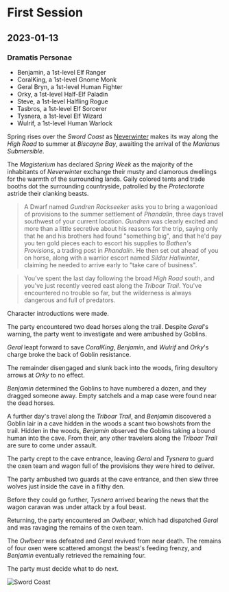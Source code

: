 # First Session

## 2023-01-13

### Dramatis Personae

- Benjamin, a 1st-level Elf Ranger
- CoralKing, a 1st-level Gnome Monk
- Geral Bryn, a 1st-level Human Fighter
- Orky, a 1st-level Half-Elf Paladin
- Steve, a 1st-level Halfling Rogue
- Tasbros, a 1st-level Elf Sorcerer
- Tysnera, a 1st-level Elf Wizard
- Wulrif, a 1st-level Human Warlock

Spring rises over the *Sword Coast* as [Neverwinter](../background/urbs.md) makes its way along the *High Road* to summer at *Biscayne Bay*, awaiting the arrival of the *Marianus Submersible*.

The *Magisterium* has declared *Spring Week* as the majority of the inhabitants of *Neverwinter* exchange their musty and clamorous dwellings for the
warmth of the surrounding lands. Gaily colored tents and trade booths dot the surrounding countryside, patrolled by the *Protectorate* astride their
clanking beasts.

> A Dwarf named *Gundren Rockseeker* asks you to bring a wagonload of provisions to the summer settlement of *Phandalin*, three days travel southwest of your current location.
*Gundren* was clearly excited and more than a little secretive about his reasons for the trip, saying only that he and his brothers had found "something big", and that he'd pay you
ten gold pieces each to escort his supplies to *Bathen's Provisions*, a trading post in *Phandalin*.
He then set out ahead of you on horse, along with a warrior escort named *Sildar Hallwinter*, claiming he needed to arrive early to "take care of business".

> You've spent the last day following the broad *High Road* south, and you've just recently veered east along the *Triboar Trail*. You've encountered no trouble so far, but the wilderness is always dangerous and full of predators.

Character introductions were made.

The party encountered two dead horses along the trail. Despite *Geral*'s warning, the party went to investigate and were ambushed by Goblins.

*Geral* leapt forward to save *CoralKing*, *Benjamin*, and *Wulrif* and *Orky*'s charge broke the back of Goblin resistance.

The remainder disengaged and slunk back into the woods, firing desultory arrows at *Orky* to no effect.

*Benjamin* determined the Goblins to have numbered a dozen, and they dragged someone away. Empty satchels and a map case were found near the dead horses.

A further day's travel along the *Triboar Trail*, and *Benjamin* discovered a Goblin lair in a cave hidden in the woods a scant two bowshots from the trail. Hidden in the woods, *Benjamin* observed the Goblins taking a bound human into the cave. From their, any other travelers along the *Triboar Trail* are sure to come under assault.

The party crept to the cave entrance, leaving *Geral* and *Tysnera* to guard the oxen team and wagon full of the provisions they were hired to deliver.

The party ambushed two guards at the cave entrance, and then slew three wolves just inside the cave in a filthy den.

Before they could go further, *Tysnera* arrived bearing the news that the wagon caravan was under attack by a foul beast.

Returning, the party encountered an *Owlbear*, which had dispatched *Geral* and was ravaging the remains of the oxen team.

The *Owlbear* was defeated and *Geral* revived from near death. The remains of four oxen were scattered amongst the beast's feeding frenzy, and *Benjamin* eventually retrieved the remaining four.

The party must decide what to do next.

![Sword Coast](images/lmop2.jpg)
